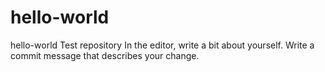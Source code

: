 # hello-world
hello-world Test repository 
In the editor, write a bit about yourself.
Write a commit message that describes your change.  